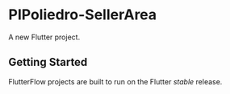 # PIPoliedro-SellerArea

A new Flutter project.

## Getting Started

FlutterFlow projects are built to run on the Flutter _stable_ release.
